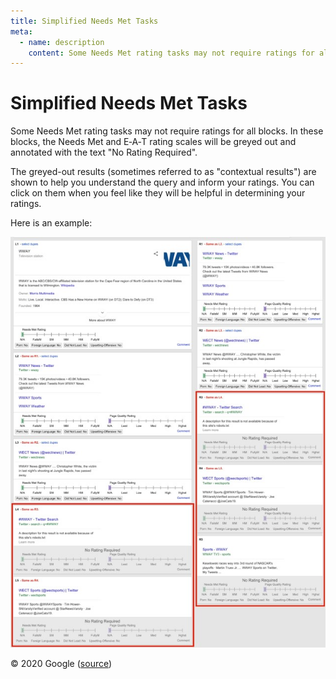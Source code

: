 ```yaml
---
title: Simplified Needs Met Tasks
meta:
  - name: description
    content: Some Needs Met rating tasks may not require ratings for all blocks. In these blocks, the Needs Met and E‑A‑T rating scales will be greyed out and annotated with the text "No Rating Required".
---
```


# Simplified Needs Met Tasks

Some Needs Met rating tasks may not require ratings for all blocks. In these blocks, the Needs Met and E‑A‑T rating scales will be greyed out and annotated with the text "No Rating Required".

The greyed-out results (sometimes referred to as "contextual results") are shown to help you understand the query and inform your ratings. You can click on them when you feel like they will be helpful in determining your ratings.

Here is an example:

![](../images/img871.jpg)

<div class="source">
© 2020 Google (<a href="https://static.googleusercontent.com/media/guidelines.raterhub.com///searchqualityevaluatorguidelines.pdf">source</a>)
</div>
